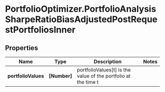 # PortfolioOptimizer.PortfolioAnalysisSharpeRatioBiasAdjustedPostRequestPortfoliosInner

## Properties

Name | Type | Description | Notes
------------ | ------------- | ------------- | -------------
**portfolioValues** | **[Number]** | portfolioValues[t] is the value of the portfolio at the time t | 


